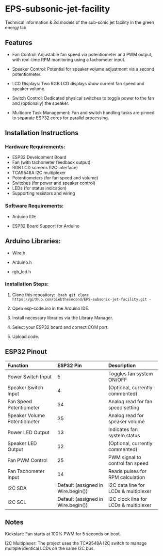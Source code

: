 # EPS-subsonic-jet-facility
Technical information &amp; 3d models of the sub-sonic jet facility in the green energy lab

## Features

- Fan Control:
Adjustable fan speed via potentiometer and PWM output, with real-time RPM monitoring using a tachometer input.

- Speaker Control:
Potential for speaker volume adjustment via a second potentiometer.

- LCD Displays:
Two RGB LCD displays show current fan speed and speaker volume.

- Switch Control:
Dedicated physical switches to toggle power to the fan and (optionally) the speaker.

- Multicore Task Management:
Fan and switch handling tasks are pinned to separate ESP32 cores for parallel processing.

## Installation Instructions

### Hardware Requirements:

* ESP32 Development Board
* Fan (with tachometer feedback output)
* RGB LCD screens (I2C interface)
* TCA9548A I2C multiplexer
* Potentiometers (for fan speed and volume)
* Switches (for power and speaker control)
* LEDs (for status indication)
* Supporting resistors and wiring

### Software Requirements:

* Arduino IDE

* ESP32 Board Support for Arduino

## Arduino Libraries:

* Wire.h

* Arduino.h

* rgb_lcd.h

### Installation Steps:

1. Clone this repository: -```bash git clone https://github.com/biebthesecond/EPS-subsonic-jet-facility.git -```

2. Open esp-code.ino in the Arduino IDE.

3. Install necessary libraries via the Library Manager.

4. Select your ESP32 board and correct COM port.

5. Upload code.

## ESP32 Pinout

| Function                     | ESP32 Pin                          | Description                           |
|:-----------------------------|:-----------------------------------|:--------------------------------------|
| Power Switch Input           | 5                                  | Toggles fan system ON/OFF             |
| Speaker Switch Input         | 4                                  | (Optional, currently commented)       |
| Fan Speed Potentiometer      | 34                                 | Analog read for fan speed setting     |
| Speaker Volume Potentiometer | 35                                 | Analog read for speaker volume        |
| Power LED Output             | 13                                 | Indicates fan system status           |
| Speaker LED Output           | 12                                 | (Optional, currently commented)       |
| Fan PWM Control              | 25                                 | PWM signal to control fan speed       |
| Fan Tachometer Input         | 14                                 | Reads pulses for RPM calculation      |
| I2C SDA                      | Default (assigned in Wire.begin()) | I2C data line for LCDs & multiplexer  |
| I2C SCL                      | Default (assigned in Wire.begin()) | I2C clock line for LCDs & multiplexer |
## Notes

Kickstart: Fan starts at 100% PWM for 5 seconds on boot.

I2C Multiplexer: The project uses the TCA9548A I2C switch to manage multiple identical LCDs on the same I2C bus.